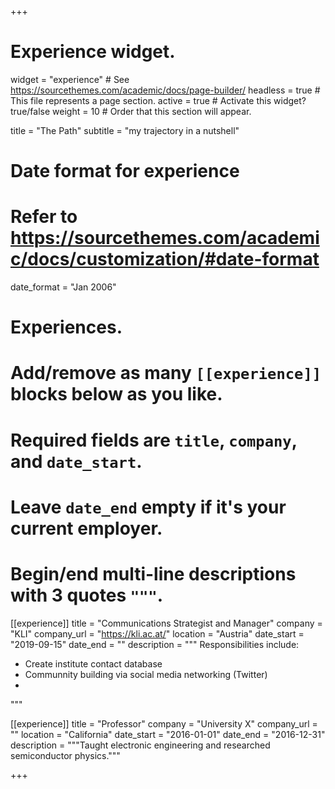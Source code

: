 +++
# Experience widget.
widget = "experience"  # See https://sourcethemes.com/academic/docs/page-builder/
headless = true  # This file represents a page section.
active = true  # Activate this widget? true/false
weight = 10  # Order that this section will appear.

title = "The Path"
subtitle = "my trajectory in a nutshell"

# Date format for experience
#   Refer to https://sourcethemes.com/academic/docs/customization/#date-format
date_format = "Jan 2006"

# Experiences.
#   Add/remove as many `[[experience]]` blocks below as you like.
#   Required fields are `title`, `company`, and `date_start`.
#   Leave `date_end` empty if it's your current employer.
#   Begin/end multi-line descriptions with 3 quotes `"""`.
[[experience]]
  title = "Communications Strategist and Manager"
  company = "KLI"
  company_url = "https://kli.ac.at/"
  location = "Austria"
  date_start = "2019-09-15"
  date_end = ""
  description = """
  Responsibilities include:
  
  * Create institute contact database
  * Communnity building via social media networking (Twitter)
  * 
  """

[[experience]]
  title = "Professor"
  company = "University X"
  company_url = ""
  location = "California"
  date_start = "2016-01-01"
  date_end = "2016-12-31"
  description = """Taught electronic engineering and researched semiconductor physics."""

+++
